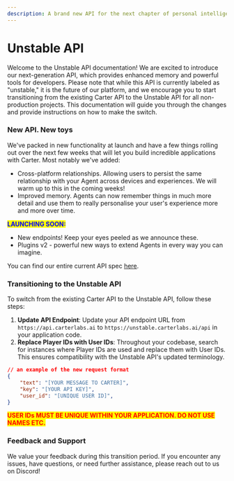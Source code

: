 ```yaml
---
description: A brand new API for the next chapter of personal intelligence...
---
```


# Unstable API

Welcome to the Unstable API documentation! We are excited to introduce our next-generation API, which provides enhanced memory and powerful tools for developers. Please note that while this API is currently labeled as "unstable," it is the future of our platform, and we encourage you to start transitioning from the existing Carter API to the Unstable API for all non-production projects. This documentation will guide you through the changes and provide instructions on how to make the switch.

### New API. New toys

We've packed in new functionality at launch and have a few things rolling out over the next few weeks that will let you build incredible applications with Carter. Most notably we've added:

* Cross-platform relationships. Allowing users to persist the same relationship with your Agent across devices and experiences. We will warm up to this in the coming weeks!
* Improved memory. Agents can now remember things in much more detail and use them to really personalise your user's experience more and more over time.

<mark style="color:blue;">**LAUNCHING SOON:**</mark>

* New endpoints! Keep your eyes peeled as we announce these.
* Plugins v2 - powerful new ways to extend Agents in every way you can imagine.

You can find our entire current API spec [here](https://unstable.carterlabs.ai/docs).

### Transitioning to the Unstable API

To switch from the existing Carter API to the Unstable API, follow these steps:

1. **Update API Endpoint**: Update your API endpoint URL from `https://api.carterlabs.ai` to `https://unstable.carterlabs.ai/api` in your application code.
2. **Replace Player IDs with User IDs**: Throughout your codebase, search for instances where Player IDs are used and replace them with User IDs. This ensures compatibility with the Unstable API's updated terminology.&#x20;

```json
// an example of the new request format
{
    "text": "[YOUR MESSAGE TO CARTER]",
    "key": "[YOUR API KEY]",
    "user_id": "[UNIQUE USER ID]",
}
```

<mark style="color:red;">**USER IDs MUST BE UNIQUE WITHIN YOUR APPLICATION. DO NOT USE NAMES ETC.**</mark>

### Feedback and Support

We value your feedback during this transition period. If you encounter any issues, have questions, or need further assistance, please reach out to us on Discord!
